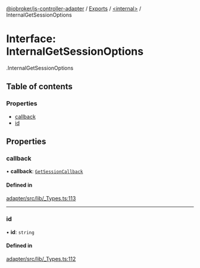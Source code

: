 [@iobroker/js-controller-adapter](../README.md) / [Exports](../modules.md) / [<internal\>](../modules/internal_.md) / InternalGetSessionOptions

# Interface: InternalGetSessionOptions

[<internal>](../modules/internal_.md).InternalGetSessionOptions

## Table of contents

### Properties

- [callback](internal_.InternalGetSessionOptions.md#callback)
- [id](internal_.InternalGetSessionOptions.md#id)

## Properties

### callback

• **callback**: [`GetSessionCallback`](../modules/internal_.md#getsessioncallback)

#### Defined in

[adapter/src/lib/_Types.ts:113](https://github.com/ioBroker/ioBroker.js-controller/blob/d56f8d83/packages/adapter/src/lib/_Types.ts#L113)

___

### id

• **id**: `string`

#### Defined in

[adapter/src/lib/_Types.ts:112](https://github.com/ioBroker/ioBroker.js-controller/blob/d56f8d83/packages/adapter/src/lib/_Types.ts#L112)
